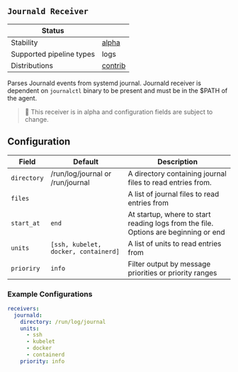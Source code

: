 ## `Journald Receiver`

| Status                   |           |
| ------------------------ |-----------|
| Stability                | [alpha]   |
| Supported pipeline types | logs      |
| Distributions            | [contrib] |

Parses Journald events from systemd journal.
Journald receiver is dependent on `journalctl` binary to be present and must be in the $PATH of the agent.

> :construction: This receiver is in alpha and configuration fields are subject to change.

## Configuration

| Field                  | Default          | Description                                                                                                        |
| ---                    | ---              | ---                                                                                                                |
| `directory`            | /run/log/journal or /run/journal | A directory containing journal files to read entries from.     |
| `files`                |                  | A list of journal files to read entries from                  |
| `start_at`              | `end`              | At startup, where to start reading logs from the file. Options are beginning or end          |
| `units`        | `[ssh, kubelet, docker, containerd]` | A list of units to read entries from          |
| `prioriry`             | `info`           | Filter output by message priorities or priority ranges        |

### Example Configurations
```yaml
receivers:
  journald:
    directory: /run/log/journal
    units:
      - ssh
      - kubelet
      - docker
      - containerd
    priority: info
```

[alpha]: https://github.com/open-telemetry/opentelemetry-collector#alpha
[contrib]: https://github.com/open-telemetry/opentelemetry-collector-releases/tree/main/distributions/otelcol-contrib
